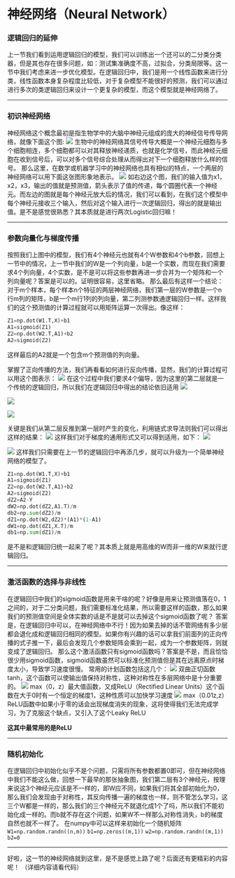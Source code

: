 # 神经网络（Neural Network）

### 逻辑回归的延伸
上一节我们看到运用逻辑回归的模型，我们可以训练出一个还可以的二分类分类器，但是其也存在很多问题，如：测试集准确度不高，过拟合，分类局限等。这一节中我们考虑来进一步优化模型。在逻辑回归中，我们是用一个线性函数来进行分类，线性函数本身复杂程度比较低，对于复杂模型不能很好的预测，我们可以通过进行多次的类逻辑回归来设计一个更复杂的模型，而这个模型就是神经网络了。

***
### 初识神经网络

神经网络这个概念最初是指生物学中的大脑中神经元组成的庞大的神经信号传导网络，就像下面这个图:
![](https://i.imgur.com/tKN8FcX.jpg)
生物中的神经网络其信号传导大概是一个神经元细胞与多个细胞相连，多个细胞都可以对其释放神经递质，也就是化学信号，而此神经元细胞在收到信号后，可以对多个信号综合处理从而得出对下一个细胞释放什么样的信号。
那么这里，在数学或机器学习中的神经网络也具有相似的特点，一个两层的神经网络可以用下面这张图形象地表示。
![](https://i.imgur.com/guQwXGV.png)
如右边这个图，我们的输入值为x1，x2，x3，输出的值就是预测值，箭头表示了值的传递，每个圆圈代表一个神经元。而左边的图就是每个神经元放大后的情况，我们可以看到，在我们这个模型中每个神经元接收三个输入，然后对这个输入进行一次逻辑回归，得出的就是输出值。是不是感觉很熟悉？其本质就是进行两次Logistic回归嘛！

***
### 参数向量化与梯度传播
按照我们上图中的模型，我们有4个神经元也就有4个W参数和4个b参数，回想上一节中的情况，上一节中我们的W是一个列向量，b是一个实数，而现在我们需要求4个列向量，4个实数，是不是可以将这些参数再进一步合并为一个矩阵和一个列向量呢？答案是可以的。证明很容易，这里省略。
那么最后有这样一个结论：对于m个样本，每个样本n个特征的两层神经网络，我们第一层的W参数是一个n行m列的矩阵，b是一个m行1列的列向量，第二列测参数通逻辑回归一样。这样我们的这个预测值的计算过程就可以用矩阵运算一次得出。像这样：
```python
Z1=np.dot(W1.T,X)+b1
A1=sigmoid(Z1)
Z2=np.dot(W2.T,A1)+b2
A2=sigmoid(Z2)
```
这样最后的A2就是一个包含m个预测值的列向量。

掌握了正向传播的方法，我们再看看如何进行反向传播，显然，我们的计算过程可以用这个图表示：
![](https://i.imgur.com/gurx1ty.png)
在这个过程中我们要求4个偏导，因为这里的第二层就是一个传统的逻辑回归，所以我们在逻辑回归中得出的结论依旧适用
![](https://i.imgur.com/n0BXUr8.gif)

![](https://i.imgur.com/LnpoW5r.gif)

![](https://i.imgur.com/6igiuqx.gif)

关键是我们从第二层反推到第一层时产生的变化，利用链式求导法则我们可以得出这样的结果：
![](https://i.imgur.com/oesyKmx.gif)
这样我们对于梯度的通用形式又可以得到适用，如下：
![](https://i.imgur.com/v940uhV.gif)

![](https://i.imgur.com/byGY8lz.gif)
这样我们只需要在上一节的逻辑回归中再添几步，就可以升级为一个简单神经网络的模型了。
```python
Z1=np.dot(W1.T,X)+b1
A1=sigmoid(Z1)
Z2=np.dot(W2.T,A1)+b2
A2=sigmoid(Z2)
dZ2=A2-Y
dW2=np.dot(dZ2,A1.T)/m
db2=np.sum(dZ2)/m
dZ1=np.dot(W2,dZ2)*(A1)*(1-A1)
dW1=np.dot(dZ1,X.T)/m
db1=np.sum(dZ1)/m
```
是不是和逻辑回归统一起来了呢？其本质上就是用高维的W而非一维的W来就行逻辑回归。

***
### 激活函数的选择与非线性

在逻辑回归中我们的sigmoid函数是用来干啥的呢？好像是用来让预测值落在0，1之间的，对于二分类问题，我们需要标准化结果，所以需要这样的函数，那么如果我们的预测值空间是全体实数的话是不是就可以去掉这个sigmoid函数了呢？
答案是，在逻辑回归中可以，在神经网络中不行！因为如果去掉的话不管网络有多少层都会退化成和逻辑回归相同的模型。如果你有兴趣的话可以拿我们前面列的正向传播的式子推一下，最后会发现几个参数矩阵会乘到一起，成为一个参数矩阵，则就变成了逻辑回归。
那么这个激活函数只有sigmoid函数吗？答案是不是，而且恰恰很少用sigmoid函数，sigmoid函数虽然可以标准化预测值但是其在远离原点时梯度太小，导致学习速度很慢。
常用的计划函数包括这几个：
![](https://i.imgur.com/67RqL5H.png)
双曲正切函数tanh，这个函数可以使输出值保持对称性，这种对称性在多层网络中是十分重要的。
![](https://i.imgur.com/AuQVzQK.png)
max（0，z）最大值函数，又成ReLU（Rectified Linear Units）这个函数在大于0时有一个恒定的梯度1，这种性质可以加快学习速度
![](https://i.imgur.com/8frpABl.png)
max（0.01z,z）ReLU函数中如果小于零的话会出现梯度消失的现象，这将使得我们无法完成学习，为了克服这个缺点，又引入了这个Leaky ReLU

**这其中最常用的是ReLU**

***
### 随机初始化

在逻辑回归中初始化似乎不是个问题，只需将所有参数都置0即可，但在神经网络中我们不能这么做，回想一下最早的那张抽象图，我们第二层有3个神经元，按理来说这3个神经元应该是不一样的，即W应不同，如果我们将其全部初始化为0，那么我们会发现由于对称性，其反向传播一遍的梯度也一样，则不管怎么学习，这三个W都是一样的，那么我们的三个神经元不就退化成1个了吗，所以我们不能初始化成一样的。而b就不存在这个问题，如果W不一样那么对称性消失，b的梯度自然也就不一样了。
在numpy中可以这样来初始化一个随机矩阵
`W1=np.random.randn((n,m))`
`b1=np.zeros((m,1))`
`w2=np.random.randn((m,1))`
`b2=0`

***
好啦，这一节的神经网络就到这里，是不是感觉上路了呢？后面还有更精彩的内容呢！
（详细内容请看代码）
